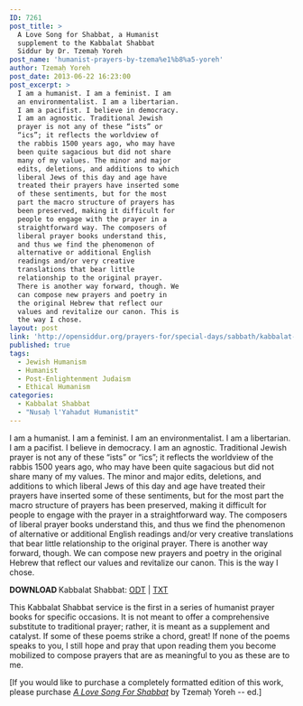 ```yaml
---
ID: 7261
post_title: >
  A Love Song for Shabbat, a Humanist
  supplement to the Kabbalat Shabbat
  Siddur by Dr. Tzemaḥ Yoreh
post_name: 'humanist-prayers-by-tzema%e1%b8%a5-yoreh'
author: Tzemaḥ Yoreh
post_date: 2013-06-22 16:23:00
post_excerpt: >
  I am a humanist. I am a feminist. I am
  an environmentalist. I am a libertarian.
  I am a pacifist. I believe in democracy.
  I am an agnostic. Traditional Jewish
  prayer is not any of these “ists” or
  “ics”; it reflects the worldview of
  the rabbis 1500 years ago, who may have
  been quite sagacious but did not share
  many of my values. The minor and major
  edits, deletions, and additions to which
  liberal Jews of this day and age have
  treated their prayers have inserted some
  of these sentiments, but for the most
  part the macro structure of prayers has
  been preserved, making it difficult for
  people to engage with the prayer in a
  straightforward way. The composers of
  liberal prayer books understand this,
  and thus we find the phenomenon of
  alternative or additional English
  readings and/or very creative
  translations that bear little
  relationship to the original prayer.
  There is another way forward, though. We
  can compose new prayers and poetry in
  the original Hebrew that reflect our
  values and revitalize our canon. This is
  the way I chose.
layout: post
link: 'http://opensiddur.org/prayers-for/special-days/sabbath/kabbalat-shabbat/humanist-prayers-by-tzema%e1%b8%a5-yoreh/'
published: true
tags:
  - Jewish Humanism
  - Humanist
  - Post-Enlightenment Judaism
  - Ethical Humanism
categories:
  - Kabbalat Shabbat
  - "Nusaḥ l'Yahadut Humanistit"
---
```

<div class="english">
I am a humanist. I am a feminist. I am an environmentalist. I am a libertarian. I am a pacifist. I believe in democracy. I am an agnostic. Traditional Jewish prayer is not any of these “ists” or “ics”; it reflects the worldview of the rabbis 1500 years ago, who may have been quite sagacious but did not share many of my values. The minor and major edits, deletions, and additions to which liberal Jews of this day and age have treated their prayers have inserted some of these sentiments, but for the most part the macro structure of prayers has been preserved, making it difficult for people to engage with the prayer in a straightforward way. The composers of liberal prayer books understand this, and thus we find the phenomenon of alternative or additional English readings and/or very creative translations that bear little relationship to the original prayer. There is another way forward, though. We can compose new prayers and poetry in the original Hebrew that reflect our values and revitalize our canon. This is the way I chose.

<strong>DOWNLOAD </strong>Kabbalat Shabbat: <a href="http://opensiddur.org/wp-content/uploads/2013/06/Tzemaḥ-Yoreh-Humanist-Kabbalat-Shabbat.odt">ODT</a> | <a href="http://opensiddur.org/wp-content/uploads/2013/06/Tzemaḥ-Yoreh-Humanist-Kabbalat-Shabbat.txt">TXT</a>

This Kabbalat Shabbat service is the first in a series of humanist prayer books for specific occasions. It is not meant to offer a comprehensive substitute to traditional prayer; rather, it is meant as a supplement and catalyst. If some of these poems strike a chord, great! If none of the poems speaks to you, I still hope and pray that upon reading them you become mobilized to compose prayers that are as meaningful to you as these are to me.

[If you would like to purchase a completely formatted edition of this work, please purchase <a href="http://www.amazon.com/Love-Song-Shabbat-Humanist-Prayer/dp/098571087X/"><em>A Love Song For Shabbat</em></a> by Tzemaḥ Yoreh -- ed.]
</div>
